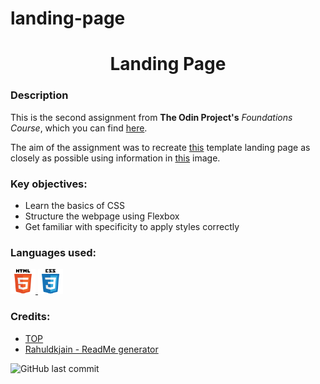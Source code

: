 # landing-page

<h1 align="center">Landing Page</h1>

<h3 align="left">Description</h3>
<p align="left"> This is the second assignment from <strong>The Odin Project's</strong> <i>Foundations Course</i>, which you can find <a href="https://www.theodinproject.com/lessons/foundations-landing-page">here</a>.
</p>
<p>The aim of the assignment was to recreate <a href="https://cdn.statically.io/gh/TheOdinProject/curriculum/81a5d553f4073e593d23a6ab00d50eef8620796d/foundations/html_css/project/imgs/01.png">this</a> template landing page as closely as possible using information in <a href="https://cdn.statically.io/gh/TheOdinProject/curriculum/81a5d553f4073e593d23a6ab00d50eef8620796d/foundations/html_css/project/imgs/02.png">this</a> image.</p>

<h3 align="left">Key objectives:</h3>
<ul>
  <li>Learn the basics of CSS
  <li>Structure the webpage using Flexbox
  <li>Get familiar with specificity to apply styles correctly
</ul>

<!-- <h3 align="left">Biggest challenges</h3>
<ul>
  <li>
</ul> -->

<!-- <h3 align="left">Result</h3> -->

<h3 align="left">Languages used:</h3>
<p align="left"> <a href="https://www.w3.org/html/" target="_blank" rel="noreferrer"> <img src="https://raw.githubusercontent.com/devicons/devicon/master/icons/html5/html5-original-wordmark.svg" alt="html5" width="40" height="40"/> </a> 
<a href="https://www.w3schools.com/css/" target="_blank" rel="noreferrer"> <img src="https://raw.githubusercontent.com/devicons/devicon/master/icons/css3/css3-original-wordmark.svg" alt="css3" width="40" height="40"/> </a></p>

<h3 align="left">Credits:</h3>
<ul>
  <li><a href="https://www.theodinproject.com/about">TOP</a>
  <li><a href="https://rahuldkjain.github.io/gh-profile-readme-generator/">Rahuldkjain - ReadMe generator</a>
</ul>

<img alt="GitHub last commit" src="https://img.shields.io/github/last-commit/stef44n/landing-page?label=latest%20update&logo=github&style=for-the-badge">